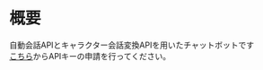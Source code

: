 # 概要
自動会話APIとキャラクター会話変換APIを用いたチャットボットです<br>
[こちら](https://ai.userlocal.jp/document/free/top/)からAPIキーの申請を行ってください。
